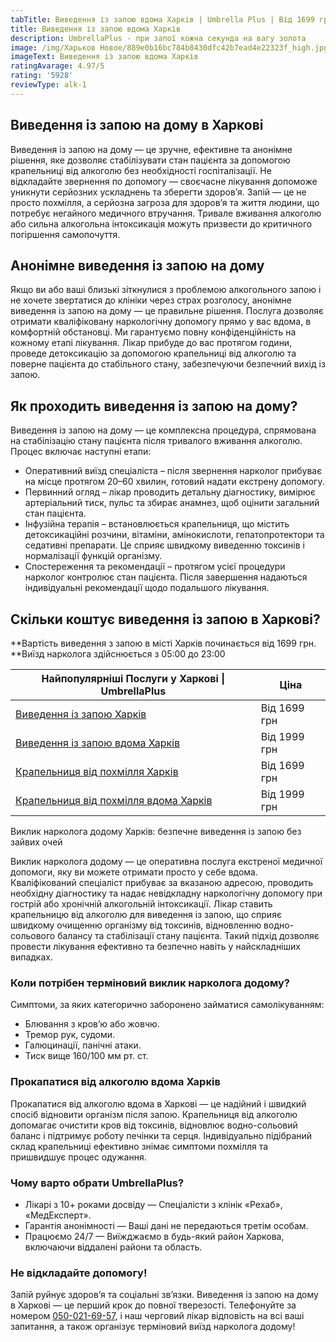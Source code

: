 ```yaml
---
tabTitle: Виведення із запою вдома Харків | Umbrella Plus | Від 1699 грн
title: Виведення із запою вдома Харків
description: UmbrellaPlus - при запої кожна секунда на вагу золота
image: /img/Харьков Новое/889e0b16bc784b8430dfc42b7ead4e22323f_high.jpg
imageText: Виведення із запою вдома Харків
ratingAvarage: 4.97/5
rating: '5928'
reviewType: alk-1
---
```


## Виведення із запою на дому в Харкові

Виведення із запою на дому — це зручне, ефективне та анонімне рішення, яке дозволяє стабілізувати стан пацієнта за допомогою крапельниці від алкоголю без необхідності госпіталізації. Не відкладайте звернення по допомогу — своєчасне лікування допоможе уникнути серйозних ускладнень та зберегти здоров’я. Запій — це не просто похмілля, а серйозна загроза для здоров’я та життя людини, що потребує негайного медичного втручання. Тривале вживання алкоголю або сильна алкогольна інтоксикація можуть призвести до критичного погіршення самопочуття.

## Анонімне виведення із запою на дому

Якщо ви або ваші близькі зіткнулися з проблемою алкогольного запою і не хочете звертатися до клініки через страх розголосу, анонімне виведення із запою на дому — це правильне рішення. Послуга дозволяє отримати кваліфіковану наркологічну допомогу прямо у вас вдома, в комфортній обстановці. Ми гарантуємо повну конфіденційність на кожному етапі лікування. Лікар прибуде до вас протягом години, проведе детоксикацію за допомогою крапельниці від алкоголю та поверне пацієнта до стабільного стану, забезпечуючи безпечний вихід із запою.

## Як проходить виведення із запою на дому?

Виведення із запою на дому — це комплексна процедура, спрямована на стабілізацію стану пацієнта після тривалого вживання алкоголю. Процес включає наступні етапи:

* Оперативний виїзд спеціаліста – після звернення нарколог прибуває на місце протягом 20–60 хвилин, готовий надати екстрену допомогу.
* Первинний огляд – лікар проводить детальну діагностику, вимірює артеріальний тиск, пульс та збирає анамнез, щоб оцінити загальний стан пацієнта.
* Інфузійна терапія – встановлюється крапельниця, що містить детоксикаційні розчини, вітаміни, амінокислоти, гепатопротектори та седативні препарати. Це сприяє швидкому виведенню токсинів і нормалізації функцій організму.
* Спостереження та рекомендації – протягом усієї процедури нарколог контролює стан пацієнта. Після завершення надаються індивідуальні рекомендації щодо подальшого лікування.

## Скільки коштує виведення із запою в Харкові?

**Вартість виведення з запою в місті Харків починається від 1699 грн. **Виїзд нарколога здійснюється з 05:00 до 23:00

| Найпопулярніші Послуги у Харкові \| UmbrellaPlus                                                                           | Ціна         |
| -------------------------------------------------------------------------------------------------------------------------- | ------------ |
| [Виведення із запою Харків](https://umbrella-plus.com.ua/uk/kharkiv/vivod-iz-zapoia-kharkiv-ua/)                           | Від 1699 грн |
| [Виведення із запою вдома Харків](https://umbrella-plus.com.ua/uk/kharkiv/vivod-iz-zapoia-na-domy-kharkiv-ua/)             | Від 1999 грн |
| [Крапельниця від похмілля Харків](https://umbrella-plus.com.ua/uk/kharkiv/kapelnica_ot_alkogola_kharkiv-ua/)               | Від 1699 грн |
| [Крапельниця від похмілля вдома Харків](https://umbrella-plus.com.ua/uk/kharkiv/kapelnica_ot_alkogola_na_domy_kharkiv_ua/) | Від 1999 грн |

Виклик нарколога додому Харків: безпечне виведення із запою без зайвих очей

Виклик нарколога додому — це оперативна послуга екстреної медичної допомоги, яку ви можете отримати просто у себе вдома. Кваліфікований спеціаліст прибуває за вказаною адресою, проводить необхідну діагностику та надає невідкладну наркологічну допомогу при гострій або хронічній алкогольній інтоксикації. Лікар ставить крапельницю від алкоголю для виведення із запою, що сприяє швидкому очищенню організму від токсинів, відновленню водно-сольового балансу та стабілізації стану пацієнта. Такий підхід дозволяє провести лікування ефективно та безпечно навіть у найскладніших випадках.

### Коли потрібен терміновий виклик нарколога додому?

Симптоми, за яких категорично заборонено займатися самолікуванням:

* Блювання з кров’ю або жовчю.
* Тремор рук, судоми.
* Галюцинації, панічні атаки.
* Тиск вище 160/100 мм рт. ст.

### Прокапатися від алкоголю вдома Харків

Прокапатися від алкоголю вдома в Харкові — це надійний і швидкий спосіб відновити організм після запою. Крапельниця від алкоголю допомагає очистити кров від токсинів, відновлює водно-сольовий баланс і підтримує роботу печінки та серця. Індивідуально підібраний склад крапельниці ефективно знімає симптоми похмілля та пришвидшує процес одужання.

### Чому варто обрати UmbrellaPlus?

* Лікарі з 10+ роками досвіду — Спеціалісти з клінік «Рехаб», «МедЕксперт».
* Гарантія анонімності — Ваші дані не передаються третім особам.
* Працюємо 24/7 — Виїжджаємо в будь-який район Харкова, включаючи віддалені райони та область.

### Не відкладайте допомогу!

Запій руйнує здоров’я та соціальні зв’язки.
Виведення із запою на дому в Харкові — це перший крок до повної тверезості.
Телефонуйте за номером [050-021-69-57](tel:0500216957), і наш черговий лікар відповість на всі ваші запитання, а також організує терміновий виїзд нарколога додому!
